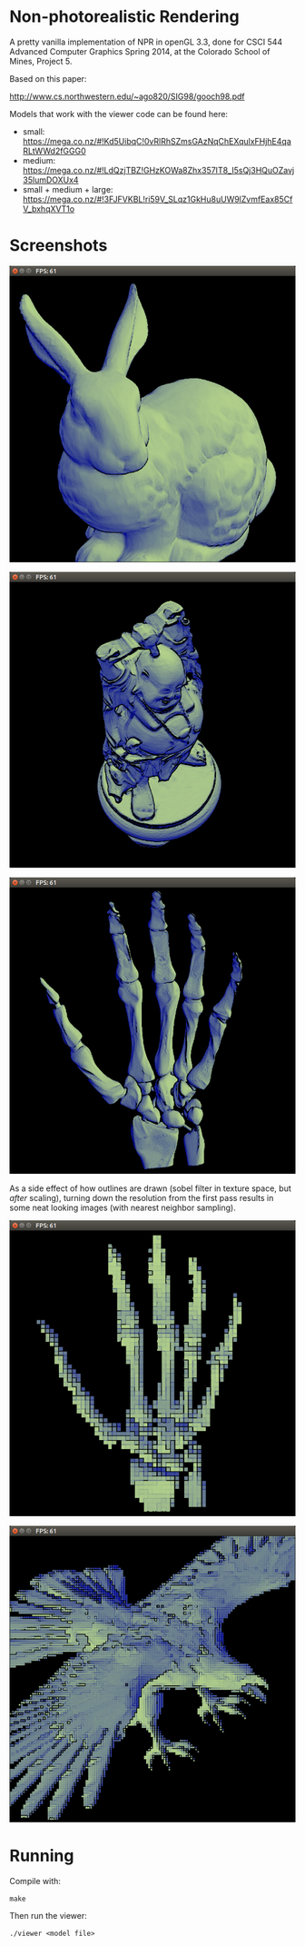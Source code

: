 # Non-photorealistic Rendering

A pretty vanilla implementation of NPR in openGL 3.3,
done for CSCI 544 Advanced Computer Graphics Spring 2014, at the
Colorado School of Mines, Project 5.

Based on this paper:

http://www.cs.northwestern.edu/~ago820/SIG98/gooch98.pdf

Models that work with the viewer code can be found here:

- small:
  https://mega.co.nz/#!Kd5UibqC!0vRlRhSZmsGAzNqChEXqulxFHjhE4qaRLtWWd2fGGG0
- medium:
  https://mega.co.nz/#!LdQzjTBZ!GHzKOWa8Zhx357IT8_I5sQj3HQuOZavj35lumDOXUx4
- small + medium + large:
  https://mega.co.nz/#!3FJFVKBL!ri59V_SLqz1GkHu8uUW9lZvmfEax85CfV_bxhqXVT1o

# Screenshots

![bunny](screenshots/bunny.png)

![happy](screenshots/happy.png)

![hand](screenshots/hand.png)

As a side effect of how outlines are drawn (sobel filter in texture space, but
_after_ scaling), turning down the resolution from the first pass results in
some neat looking images (with nearest neighbor sampling).

![hand64](screenshots/hand64.png)

![eagle256](screenshots/eagle256.png)

# Running

Compile with:

    make

Then run the viewer:

    ./viewer <model file>
